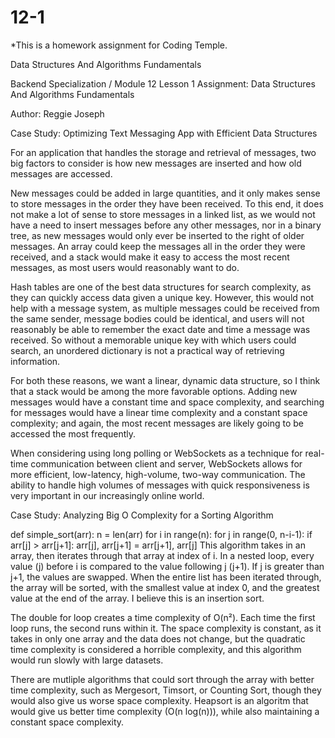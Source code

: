 # 12-1
*This is a homework assignment for Coding Temple.

Data Structures And Algorithms Fundamentals

Backend Specialization / Module 12 Lesson 1 Assignment: Data Structures And Algorithms Fundamentals

Author: Reggie Joseph

Case Study: Optimizing Text Messaging App with Efficient Data Structures

For an application that handles the storage and retrieval of messages, two big factors to consider is how new messages are inserted and how old messages are accessed.

New messages could be added in large quantities, and it only makes sense to store messages in the order they have been received. To this end, it does not make a lot of sense to store messages in a linked list, as we would not have a need to insert messages before any other messages, nor in a binary tree, as new messages would only ever be inserted to the right of older messages. An array could keep the messages all in the order they were received, and a stack would make it easy to access the most recent messages, as most users would reasonably want to do.

Hash tables are one of the best data structures for search complexity, as they can quickly access data given a unique key. However, this would not help with a message system, as multiple messages could be received from the same sender, message bodies could be identical, and users will not reasonably be able to remember the exact date and time a message was received. So without a memorable unique key with which users could search, an unordered dictionary is not a practical way of retrieving information.

For both these reasons, we want a linear, dynamic data structure, so I think that a stack would be among the more favorable options. Adding new messages would have a constant time and space complexity, and searching for messages would have a linear time complexity and a constant space complexity; and again, the most recent messages are likely going to be accessed the most frequently.

When considering using long polling or WebSockets as a technique for real-time communication between client and server, WebSockets allows for more efficient, low-latency, high-volume, two-way communication. The ability to handle high volumes of messages with quick responsiveness is very important in our increasingly online world.


Case Study: Analyzing Big O Complexity for a Sorting Algorithm

def simple_sort(arr):
    n = len(arr)
    for i in range(n):
        for j in range(0, n-i-1):
            if arr[j] > arr[j+1]:
                arr[j], arr[j+1] = arr[j+1], arr[j]
This algorithm takes in an array, then iterates through that array at index of i. In a nested loop, every value (j) before i is compared to the value following j (j+1). If j is greater than j+1, the values are swapped. When the entire list has been iterated through, the array will be sorted, with the smallest value at index 0, and the greatest value at the end of the array. I believe this is an insertion sort.

The double for loop creates a time complexity of O(n²). Each time the first loop runs, the second runs within it. The space complexity is constant, as it takes in only one array and the data does not change, but the quadratic time complexity is considered a horrible complexity, and this algorithm would run slowly with large datasets.

There are mutliple algorithms that could sort through the array with better time complexity, such as Mergesort, Timsort, or Counting Sort, though they would also give us worse space complexity. Heapsort is an algoritm that would give us better time complexity (O(n log(n))), while also maintaining a constant space complexity.
